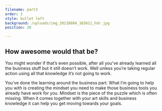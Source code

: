 ```yaml
---
filename: part3
order: 3
style: bullet left
background: /uploads/img_20210804_165611_hdr.jpg
position: 20

---
```

## How awesome would that be?

You might wonder if that’s even possible, after all you’ve already learned all the business stuff but it still doesn’t work. Well unless you’re taking regular action using all that knowledge it’s not going to work. 

You’ve done the learning around the business part. What I’m going to help you with is creating the mindset you need to make those business tools you already have work for you. Mindset is the piece of the puzzle which is often missing. When it comes together with your art skills and business knowledge it can help you get moving towards your goals.
